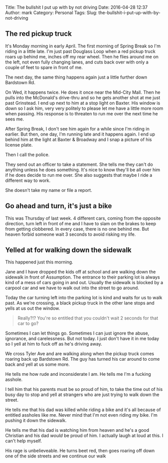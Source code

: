 Title: The bullshit I put up with by not driving
Date: 2016-04-28 12:37
Author: mark
Category: Personal
Tags: 
Slug: the-bullshit-i-put-up-with-by-not-driving

## The red pickup truck

It's Monday morning in early April. The first morning of Spring Break so I'm riding in a little late. I'm just past Douglass Loop when a red pickup truck roars up behind me, inches off my rear wheel. Then he flies around me on the left, not even fully changing lanes, and cuts back over with only a couple of feet to spare in front of me.

The next day, the same thing happens again just a little further down Bardstown Rd.

On Wed, it happens twice. He does it once near the Mid-City Mall. Then he pulls into the McDonald's drive-thru and so he gets another shot at me just past Grinstead. I end up next to him at a stop light on Baxter. His window is down so I ask him, very very politely to please let me have a little more room when passing. His response is to threaten to run me over the next time he sees me.

After Spring Break, I don't see him again for a while since I'm riding in earlier. But then, one day, I'm running late and it happens again. I end up behind him at the light at Baxter & Broadway and I snap a picture of his license plate.

Then I call the police.

They send out an officer to take a statement. She tells me they can't do anything unless he does something. It's nice to know they'll be all over him if he does decide to run me over. She also suggests that maybe I ride a different way to work.

She doesn't take my name or file a report.

## Go ahead and turn, it's just a bike

This was Thursday of last week. 4 different cars, coming from the opposite direction, turn left in front of me and I have to slam on the brakes to keep from getting clobbered. In every case, there is no one behind me. But heaven forbid someone wait 3 seconds to avoid risking my life.

## Yelled at for walking down the sidewalk

This happened just this morning.

Jane and I have dropped the kids off at school and are walking down the sidewalk in front of Assumption. The entrance to their parking lot is always kind of a mess of cars going in and out. Usually the sidewalk is blocked by a carpool car and we have to walk out into the street to go around.

Today the car turning left into the parking lot is kind and waits for us to walk past. As we're crossing, a black pickup truck in the other lane stops and yells at us out the window.

> Really?!? You're so entitled that you couldn't wait 2 seconds for that car to go?

Sometimes I can let things go. Sometimes I can just ignore the abuse, ignorance, and carelessness. But not today. I just don't have it in me today so I yell at him to fuck off as he's driving away.

We cross Tyler Ave and are walking along when the pickup truck comes roaring back up Bardstown Rd. The guy has turned his car around to come back and yell at us some more.

He tells me how rude and inconsiderate I am. He tells me I'm a fucking asshole.

I tell him that his parents must be so proud of him, to take the time out of his busy day to stop and yell at strangers who are just trying to walk down the street.

He tells me that his dad was killed while riding a bike and it's all because of entitled assholes like me. Never mind that I'm not even riding my bike. I'm pushing it down the sidewalk.

He tells me that his dad is watching him from heaven and he's a good Christian and his dad _would_ be proud of him. I actually laugh at loud at this. I can't help myself. 

His rage is unbelieveable. He turns beet red, then goes roaring off down one of the side streets and we continue our walk
